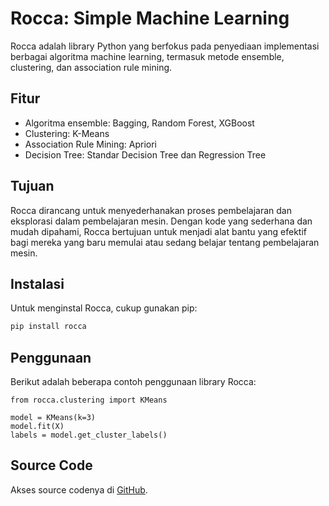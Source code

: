 # Rocca: Simple Machine Learning

Rocca adalah library Python yang berfokus pada penyediaan implementasi berbagai algoritma machine learning, termasuk metode ensemble, clustering, dan association rule mining.

## Fitur

- Algoritma ensemble: Bagging, Random Forest, XGBoost
- Clustering: K-Means
- Association Rule Mining: Apriori
- Decision Tree: Standar Decision Tree dan Regression Tree

## Tujuan

Rocca dirancang untuk menyederhanakan proses pembelajaran dan eksplorasi dalam pembelajaran mesin. Dengan kode yang sederhana dan mudah dipahami, Rocca bertujuan untuk menjadi alat bantu yang efektif bagi mereka yang baru memulai atau sedang belajar tentang pembelajaran mesin.

## Instalasi

Untuk menginstal Rocca, cukup gunakan pip:

```bash
pip install rocca
```

## Penggunaan

Berikut adalah beberapa contoh penggunaan library Rocca:

```
from rocca.clustering import KMeans

model = KMeans(k=3)
model.fit(X)
labels = model.get_cluster_labels()
```

## Source Code

Akses source codenya di [GitHub](https://github.com/JeffriLieca/rocca).
